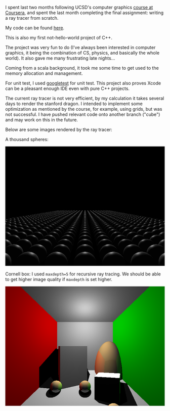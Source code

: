 <!-- 
.. title: ray tracer
.. slug: ray-tracer
.. date: 2015-12-15 00:54:34 UTC+08:00
.. tags: 
.. category: Code
.. link: 
.. description: 
.. type: text
-->

I spent last two months following UCSD's computer graphics [course at Coursera](https://courses.edx.org/courses/course-v1%3AUCSDx%2BCSE167x%2B3T2015/), and spent the last month completing the final assignment: writing a ray tracer from scratch. 

My code can be found [here](https://github.com/xysun/raytracer).

This is also my first not-hello-world project of C++. 

The project was very fun to do (I've always been interested in computer graphics, it being the combination of CS, physics, and basically the whole world). It also gave me many frustrating late nights... 

Coming from a scala background, it took me some time to get used to the memory allocation and management. 

For unit test, I used [googletest](https://github.com/google/googletest) for unit test. This project also proves Xcode can be a pleasant enough IDE even with pure C++ projects. 

The current ray tracer is not very efficient, by my calculation it takes several days to render the stanford dragon. I intended to implement some optimization as mentioned by the course, for example, using grids, but was not successful. I have pushed relevant code onto another branch ("cube") and may work on this in the future. 

Below are some images rendered by the ray tracer:

A thousand spheres: 

![A thousand spheres](/raytracer/scene5.png)

Cornell box: I used `maxdepth=5` for recursive ray tracing. We should be able to get higher image quality if `maxdepth` is set higher.

![Cornell box](/raytracer/scene6.png)

